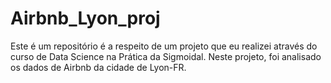 # Airbnb_Lyon_proj
Este é um repositório é a respeito de um projeto que eu realizei através do curso de Data Science na Prática da Sigmoidal. Neste projeto, foi analisado os dados de Airbnb da cidade de Lyon-FR.
